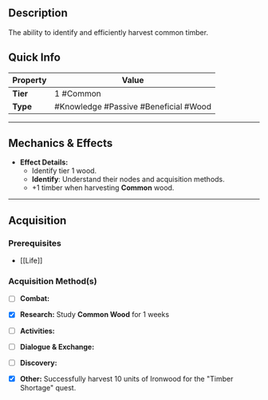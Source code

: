 ## Description
 The ability to identify and efficiently harvest common timber.

## Quick Info
| Property | Value                                 |
| -------- | ------------------------------------- |
| **Tier** | 1 #Common                             |
| **Type** | #Knowledge #Passive #Beneficial #Wood |

---

## Mechanics & Effects
- **Effect Details:**
    - Identify tier 1 wood.
    - **Identify**: Understand their nodes and acquisition methods.
    - +1 timber when harvesting **Common** wood.

---

## Acquisition
### Prerequisites
- [[Life]]

### Acquisition Method(s)
- [ ] **Combat:** 
- [x] **Research:** Study **Common Wood** for 1 weeks
- [ ] **Activities:** 
- [ ] **Dialogue & Exchange:** 
- [ ] **Discovery:** 
- [x] **Other:** Successfully harvest 10 units of Ironwood for the "Timber Shortage" quest.

